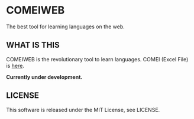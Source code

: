 # COMEIWEB
The best tool for learning languages on the web.

## WHAT IS THIS
COMEIWEB is the revolutionary tool to learn languages.
COMEI (Excel File) is [here](https://github.com/K-Rintaro/COMEI).


__Currently under development.__

## LICENSE
This software is released under the MIT License, see LICENSE.


